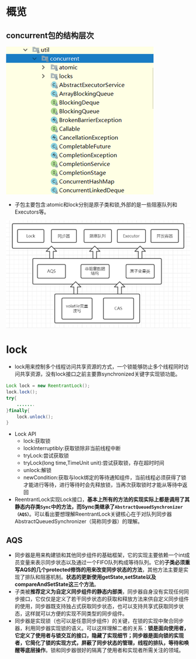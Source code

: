 # 概览

## concurrent包的结构层次

![](./img/concurrent包结构.png)

* 子包主要包含:atomic和lock分别是原子类和锁,外部的是一些阻塞队列和Executors等。

![](./img/concurrent包结构1.png)

# lock

* lock用来控制多个线程访问共享资源的方式，一个锁能够防止多个线程同时访问共享资源，没有lock接口之前主要靠synchronized关键字实现锁功能。

```java
Lock lock = new ReentrantLock();
lock.lock();
try{
	.......
}finally{
	lock.unlock();
}
```

* Lock API
  * lock:获取锁
  * lockInterruptibly:获取锁除非当前线程中断
  * tryLock:尝试获取锁
  * tryLock(long time,TimeUnit unit):尝试获取锁，存在超时时间
  * unlock:解锁
  * newCondition:获取与lock绑定的等待通知组件，当前线程必须获得了锁才能进行等待，进行等待时会先释放锁，当再次获取锁时才能从等待中返回
* ReentrantLock实现Lock接口，**基本上所有的方法的实现实际上都是调用了其静态内存类`Sync`中的方法，而Sync类继承了`AbstractQueuedSynchronizer（AQS）`**。可以看出要想理解ReentrantLock关键核心在于对队列同步器AbstractQueuedSynchronizer（简称同步器）的理解。

## AQS

* 同步器是用来构建锁和其他同步组件的基础框架，它的实现主要依赖一个int成员变量来表示同步状态以及通过一个FIFO队列构成等待队列。它的**子类必须重写AQS的几个protected修饰的用来改变同步状态的方法**，其他方法主要是实现了排队和阻塞机制。**状态的更新使用getState,setState以及compareAndSetState这三个方法**。
* 子类被**推荐定义为自定义同步组件的静态内部类**，同步器自身没有实现任何同步接口，它仅仅是定义了若干同步状态的获取和释放方法来供自定义同步组件的使用，同步器既支持独占式获取同步状态，也可以支持共享式获取同步状态，这样就可以方便的实现不同类型的同步组件。
* 同步器是实现锁（也可以是任意同步组件）的关键，在锁的实现中聚合同步器，利用同步器实现锁的语义。可以这样理解二者的关系：**锁是面向使用者，它定义了使用者与锁交互的接口，隐藏了实现细节；同步器是面向锁的实现者，它简化了锁的实现方式，屏蔽了同步状态的管理，线程的排队，等待和唤醒等底层操作**。锁和同步器很好的隔离了使用者和实现者所需关注的领域。

